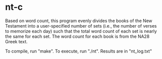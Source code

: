 # nt-c
Based on word count, this program evenly divides the books of
the New Testament into a user-specified number of sets (i.e.,
the number of verses to memorize each day) such that the total
word count of each set is nearly the same for each set.
The word count for each book is from the NA28 Greek text.

To compile, run "make".
To execute, run "./nt".
Results are in "nt_log.txt"
